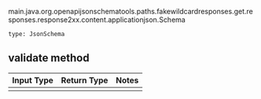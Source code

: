 main.java.org.openapijsonschematools.paths.fakewildcardresponses.get.responses.response2xx.content.applicationjson.Schema
```
type: JsonSchema
```

## validate method
Input Type | Return Type | Notes
------------ | ------------- | -------------
 |  |
